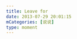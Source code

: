 ```yaml
---
title: Leave for
date: 2013-07-29 20:01:15
mCategories: [说说]
type: moment
---
```


<div id="pics-20130729200115"></div>

<script src="/lib/moment/pics.js"></script>
<script>
var data = [
    {"link": "2013-07-29_000001.jpeg", "type": "shuoshuo"}
];
picsRender(data, "pics-20130729200115");
</script>
